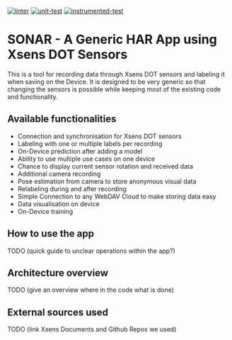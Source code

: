 [![linter](https://github.com/Sensors-in-Paradise/android-native-xsens/actions/workflows/linter.yml/badge.svg)](https://github.com/Sensors-in-Paradise/android-native-xsens/actions/workflows/linter.yml)
[![unit-test](https://github.com/Sensors-in-Paradise/android-native-xsens/actions/workflows/unit-test.yml/badge.svg)](https://github.com/Sensors-in-Paradise/android-native-xsens/actions/workflows/unit-test.yml)
[![instrumented-test](https://github.com/Sensors-in-Paradise/android-native-xsens/actions/workflows/instrumented-test.yml/badge.svg)](https://github.com/Sensors-in-Paradise/android-native-xsens/actions/workflows/instrumented-test.yml)

# SONAR - A Generic HAR App using Xsens DOT Sensors

This is a tool for recording data through Xsens DOT sensors and labeling it when saving on the Device. It is designed to be very generic so that changing the sensors is possible while keeping most of the existing code and functionality. 

## Available functionalities

- Connection and synchronisation for Xsens DOT sensors
- Labeling with one or multiple labels per recording
- On-Device prediction after adding a model
- Ability to use multiple use cases on one device
- Chance to display current sensor rotation and received data
- Additional camera recording
- Pose estimation from camera to store anonymous visual data
- Relabeling during and after recording
- Simple Connection to any WebDAV Cloud to make storing data easy
- Data visualisation on device
- On-Device training

## How to use the app

TODO (quick guide to unclear operations within the app?)

## Architecture overview

TODO (give an overview where in the code what is done)

## External sources used

TODO (link Xsens Documents and Github Repos we used)
